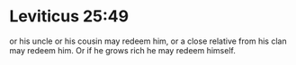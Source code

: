 # Leviticus 25:49

or his uncle or his cousin may redeem him, or a close relative from his clan may redeem him. Or if he grows rich he may redeem himself.
